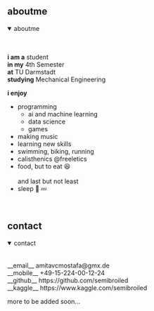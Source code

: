 ## aboutme

<details open>
<summary>aboutme</summary><br><br>

  __i am a__ student <br>
  __in my__ 4th Semester <br>
  __at__ TU Darmstadt <br>
  __studying__ Mechanical Engineering <br>
  
  __i enjoy__

  - programming
     - ai and machine learning
     - data science
     - games
  - making music
  - learning new skills
  - swimming, biking, running
  - calisthenics @freeletics
  - food, but to eat 😆 <br><br>
  and last but not least <br>
  - sleep 🛌 💤<br><br><br>

</details>


## contact

<details open>
<summary>contact</summary><br><br>
  __email__ amitavcmostafa@gmx.de<br>
  __mobile__ +49-15-224-00-12-24<br>
  __github__ https://github.com/semibroiled<br>
  __kaggle__ https://www.kaggle.com/semibroiled<br>

</details>

more to be added soon...

